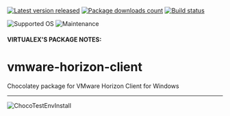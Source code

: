 [![Latest version released](https://img.shields.io/chocolatey/v/vmware-horizon-client.svg)](https://chocolatey.org/packages/vmware-horizon-client)
[![Package downloads count](https://img.shields.io/chocolatey/dt/vmware-horizon-client.svg)](https://chocolatey.org/packages/vmware-horizon-client)
[![Build status](https://img.shields.io/appveyor/ci/virtualex-itv/choco-vmware-horizon-client/master.svg?logo=appveyor)](https://ci.appveyor.com/project/virtualex-itv/choco-vmware-horizon-client)

![Supported OS](https://img.shields.io/badge/os-windows-blue.svg)
![Maintenance](https://img.shields.io/maintenance/yes/2019.svg)

#### VIRTUALEX'S PACKAGE NOTES:

# vmware-horizon-client
Chocolatey package for VMware Horizon Client for Windows

---

![ChocoTestEnvInstall](https://rawcdn.githack.com/virtualex-itv/choco-vmware-horizon-client/013905a00cccf2129dcdc395a7f4d48d98b723ea/_img/choco-vmw-horizon-test.png)
